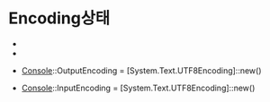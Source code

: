 # Encoding상태
- [Console]::OutputEncoding
- [Console]::InputEncoding


- [Console]::OutputEncoding = [System.Text.UTF8Encoding]::new()
- [Console]::InputEncoding = [System.Text.UTF8Encoding]::new()